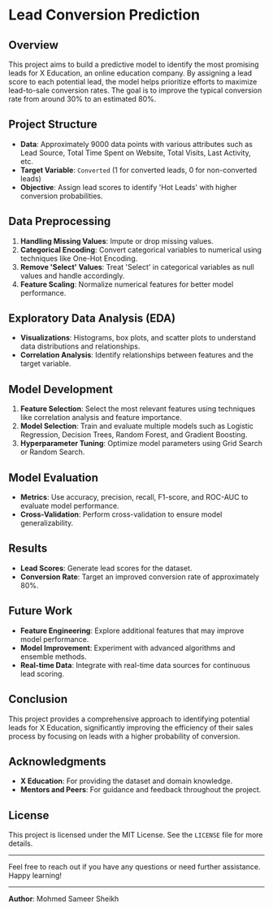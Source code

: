 # Lead Conversion Prediction

## Overview
This project aims to build a predictive model to identify the most promising leads for X Education, an online education company. By assigning a lead score to each potential lead, the model helps prioritize efforts to maximize lead-to-sale conversion rates. The goal is to improve the typical conversion rate from around 30% to an estimated 80%.

## Project Structure

- **Data**: Approximately 9000 data points with various attributes such as Lead Source, Total Time Spent on Website, Total Visits, Last Activity, etc.
- **Target Variable**: `Converted` (1 for converted leads, 0 for non-converted leads)
- **Objective**: Assign lead scores to identify 'Hot Leads' with higher conversion probabilities.


## Data Preprocessing

1. **Handling Missing Values**: Impute or drop missing values.
2. **Categorical Encoding**: Convert categorical variables to numerical using techniques like One-Hot Encoding.
3. **Remove 'Select' Values**: Treat 'Select' in categorical variables as null values and handle accordingly.
4. **Feature Scaling**: Normalize numerical features for better model performance.

## Exploratory Data Analysis (EDA)

- **Visualizations**: Histograms, box plots, and scatter plots to understand data distributions and relationships.
- **Correlation Analysis**: Identify relationships between features and the target variable.

## Model Development

1. **Feature Selection**: Select the most relevant features using techniques like correlation analysis and feature importance.
2. **Model Selection**: Train and evaluate multiple models such as Logistic Regression, Decision Trees, Random Forest, and Gradient Boosting.
3. **Hyperparameter Tuning**: Optimize model parameters using Grid Search or Random Search.

## Model Evaluation

- **Metrics**: Use accuracy, precision, recall, F1-score, and ROC-AUC to evaluate model performance.
- **Cross-Validation**: Perform cross-validation to ensure model generalizability.

## Results

- **Lead Scores**: Generate lead scores for the dataset.
- **Conversion Rate**: Target an improved conversion rate of approximately 80%.


## Future Work

- **Feature Engineering**: Explore additional features that may improve model performance.
- **Model Improvement**: Experiment with advanced algorithms and ensemble methods.
- **Real-time Data**: Integrate with real-time data sources for continuous lead scoring.

## Conclusion

This project provides a comprehensive approach to identifying potential leads for X Education, significantly improving the efficiency of their sales process by focusing on leads with a higher probability of conversion.

## Acknowledgments

- **X Education**: For providing the dataset and domain knowledge.
- **Mentors and Peers**: For guidance and feedback throughout the project.

## License

This project is licensed under the MIT License. See the `LICENSE` file for more details.

---

Feel free to reach out if you have any questions or need further assistance. Happy learning!

---

**Author**: Mohmed Sameer Sheikh  
